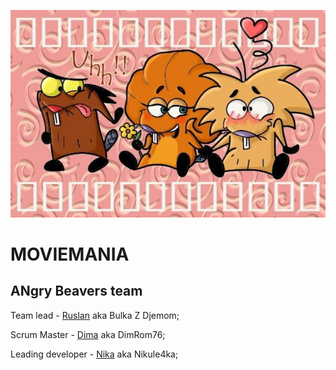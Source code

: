 ![Logo](./3_beavers.jpg)

# MOVIEMANIA

## ANgry Beavers team


Team lead - [Ruslan](https://github.com/RuslanZahriadskyi) aka Bulka Z Djemom;

Scrum Master - [Dima](https://github.com/DimRom76) aka DimRom76;

Leading developer - [Nika](https://github.com/nikule4ka) aka Nikule4ka;







